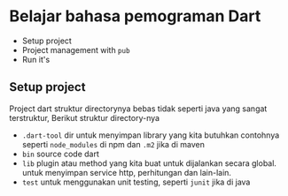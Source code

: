 # Belajar bahasa pemograman Dart

- Setup project
- Project management with `pub`
- Run it's

## Setup project

Project dart struktur directorynya bebas tidak seperti java yang sangat terstruktur, Berikut struktur directory-nya

- `.dart-tool` dir untuk menyimpan library yang kita butuhkan contohnya seperti `node_modules` di npm dan `.m2` jika di maven
- `bin` source code dart
- `lib` plugin atau method yang kita buat untuk dijalankan secara global. untuk menyimpan service http, perhitungan dan lain-lain.
- `test` untuk menggunakan unit testing, seperti `junit` jika di java
